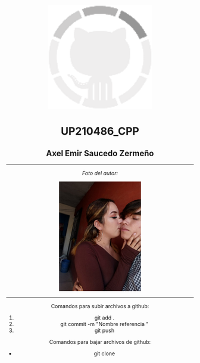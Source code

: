 <center>  
<div align="center">
  <img alt="portada" src='U1/imagenes/github.gif' width='280'  />
  </div>  
  
  # UP210486_CPP
## Axel Emir Saucedo Zermeño   
---  
*Foto del autor:*
<center>
  <div align="center">
  <img alt="miamor" src='U1/imagenes/miamor.jpeg' width='220' />
  </div>  



  
  

---  
Comandos para subir archivos a github:  
1. git add .
2. git commit -m "Nombre referencia "
3. git push  

Comandos para bajar archivos de github:

- git clone
   

